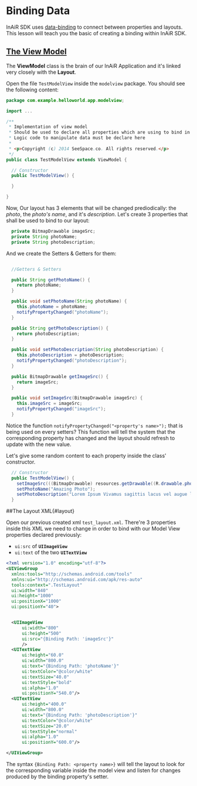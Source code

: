 Binding Data
============

InAiR SDK uses [data-binding](https://msdn.microsoft.com/en-us/library/ms752347%28v=vs.100%29.aspx) to connect between properties and layouts. This lesson will teach you the basic of creating a binding within InAiR SDK.

[The View Model](#layout)
--------------
The __ViewModel__ class is the brain of our InAiR Application and it's linked very closely with the __Layout__.

Open the file `TestModelView` inside the `modelview` package. You should see the following content:

```java
package com.example.helloworld.app.modelview;

import ...

/**
 * Implementation of view model
 * Should be used to declare all properties which are using to bind in layout
 * Logic code to manipulate data must be declare here
 *
 * <p>Copyright (c) 2014 SeeSpace.co. All rights reserved.</p>
 */
public class TestModelView extends ViewModel {

  // Constructor
  public TestModelView() {

  }

}
```

Now, Our layout has 3 elements that will be changed prediodically: the _photo_, the _photo's name_, and it's _description_. Let's create 3 properties that shall be used to bind to our layout:

```java
  private BitmapDrawable imageSrc;
  private String photoName;
  private String photoDescription;
```

And we create the Setters & Getters for them:

```java

  //Getters & Setters

  public String getPhotoName() {
    return photoName;
  }

  public void setPhotoName(String photoName) {
    this.photoName = photoName;
    notifyPropertyChanged("photoName");
  }

  public String getPhotoDescription() {
    return photoDescription;
  }

  public void setPhotoDescription(String photoDescription) {
    this.photoDescription = photoDescription;
    notifyPropertyChanged("photoDescription");
  }

  public BitmapDrawable getImageSrc() {
    return imageSrc;
  }

  public void setImageSrc(BitmapDrawable imageSrc) {
    this.imageSrc = imageSrc;
    notifyPropertyChanged("imageSrc");
  }
```
Notice the function `notifyPropertyChanged("<property's name>");` that is being used on every setters? This function will tell the system that the corresponding property has changed and the layout should refresh to update with the new value.

Let's give some random content to each property inside the class' constructor.

```java
  // Constructor
  public TestModelView() {
    setImageSrc(((BitmapDrawable) resources.getDrawable((R.drawable.photo1))));
    setPhotoName("Amazing Photo");
    setPhotoDescription("Lorem Ipsum Vivamus sagittis lacus vel augue laoreet rutrum faucibus dolor auctor. Donec sed odio dui.");
  }

```

##The Layout XML{#layout}

Open our previous created xml `test_layout.xml`.
There're 3 properties inside this XML we need to change in order to bind with our Model View properties declared previously:

- `ui:src` of __`UIImageView`__
- `ui:text` of the two __`UITextView`__

```xml
<?xml version="1.0" encoding="utf-8"?>
<UIViewGroup
  xmlns:tools="http://schemas.android.com/tools"
  xmlns:ui="http://schemas.android.com/apk/res-auto"
  tools:context=".TestLayout"
  ui:width="840"
  ui:height="1000"
  ui:positionX="1000"
  ui:positionY="40">


  <UIImageView
      ui:width="800"
      ui:height="500"
      ui:src="{Binding Path: 'imageSrc'}"
      />
  <UITextView
      ui:height="60.0"
      ui:width="800.0"
      ui:text="{Binding Path: 'photoName'}"
      ui:textColor="@color/white"
      ui:textSize="40.0"
      ui:textStyle="bold"
      ui:alpha="1.0"
      ui:positionY="540.0"/>
  <UITextView
      ui:height="400.0"
      ui:width="800.0"
      ui:text="{Binding Path: 'photoDescription'}"
      ui:textColor="@color/white"
      ui:textSize="20.0"
      ui:textStyle="normal"
      ui:alpha="1.0"
      ui:positionY="600.0"/>

</UIViewGroup>
```

The syntax `{Binding Path: <property name>}` will tell the layout to look for the corresponding variable inside the model view and listen for changes produced by the binding property's setter.


